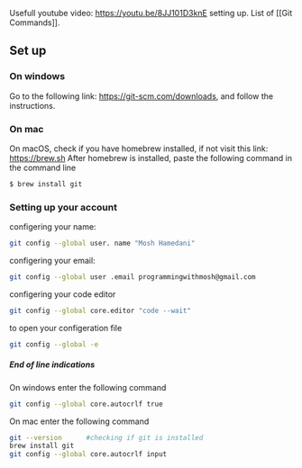 Usefull youtube video: https://youtu.be/8JJ101D3knE
setting up. 
List of [[Git Commands]]. 

## Set up
### On windows
Go to the following link: https://git-scm.com/downloads, and follow the instructions. 

### On mac
On macOS, check if you have homebrew installed, if not visit this link: https://brew.sh
After homebrew is installed, paste the following command in the command line
```bash
$ brew install git
```


### Setting up your account
configering your name:
```bash
git config --global user. name "Mosh Hamedani"
```
configering your email:
```bash
git config --global user .email programmingwithmosh@gmail.com
```
configering your code editor
```bash
git config --global core.editor "code --wait"
```
to open your configeration file
```bash
git config --global -e
```


##### End of line indications
On windows enter the following command
```bash
git config --global core.autocrlf true
```
On mac enter the following command
```bash
git --version      #checking if git is installed
brew install git
git config --global core.autocrlf input
```
